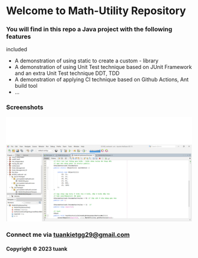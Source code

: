 # Welcome to Math-Utility Repository

### You will find in this repo a Java project with the following features
included

* A demonstration of using static to create a custom - library
* A demonstration of using Unit Test technique based on JUnit Framework 
and an extra Unit Test technique DDT, TDD
* A demonstration of applying CI technique based on Github Actions, Ant
build tool
* ...

### Screenshots
![Source code with JUnit](https://github.com/LETUANKIET29/SE1602_mathuntil/blob/main/screenshots/Source_code_with_Junit.png)

### Connect me via tuankietgg29@gmail.com
#### Copyright &#169; 2023 tuank